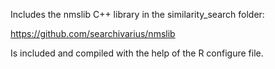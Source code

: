 Includes the nmslib C++ library in the similarity_search folder:

https://github.com/searchivarius/nmslib

Is included and compiled with the help of the R configure file.